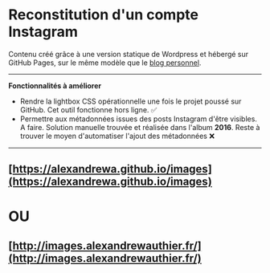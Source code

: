 # Reconstitution d'un compte Instagram

Contenu créé grâce à une version statique de Wordpress et hébergé sur GitHub Pages, sur le même modèle que le [blog personnel](https://alexandrewa.github.io/blog/).

****

**Fonctionnalités à améliorer**

* Rendre la lightbox CSS opérationnelle une fois le projet poussé sur GitHub. Cet outil fonctionne hors ligne. ✅
* Permettre aux métadonnées issues des posts Instagram d'être visibles. A faire. Solution manuelle trouvée et réalisée dans l'album **2016**. Reste à trouver le moyen d'automatiser l'ajout des métadonnées ❌

****

## [https://alexandrewa.github.io/images](https://alexandrewa.github.io/images)

# OU

## [http://images.alexandrewauthier.fr/](http://images.alexandrewauthier.fr/)
